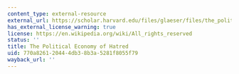 ```yaml
---
content_type: external-resource
external_url: https://scholar.harvard.edu/files/glaeser/files/the_political_economy_of_hatred.pdf
has_external_license_warning: true
license: https://en.wikipedia.org/wiki/All_rights_reserved
status: ''
title: The Political Economy of Hatred
uid: 770a8261-2044-4db3-8b3a-5281f8055f79
wayback_url: ''
---
```

